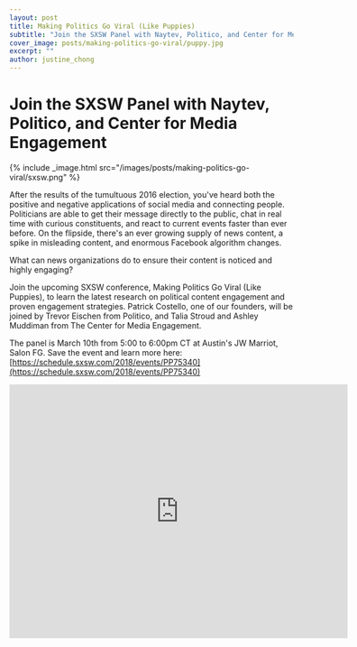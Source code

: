 ```yaml
---
layout: post
title: Making Politics Go Viral (Like Puppies)
subtitle: "Join the SXSW Panel with Naytev, Politico, and Center for Media Engagement"
cover_image: posts/making-politics-go-viral/puppy.jpg
excerpt: ""
author: justine_chong
---
```

# Join the SXSW Panel with Naytev, Politico, and Center for Media Engagement

{% include _image.html src="/images/posts/making-politics-go-viral/sxsw.png" %}

After the results of the tumultuous 2016 election, you've heard both the positive and negative applications of social media and connecting people. Politicians are able to get their message directly to the public, chat in real time with curious constituents, and react to current events faster than ever before. On the flipside, there's an ever growing supply of news content, a spike in misleading content, and enormous Facebook algorithm changes. 

What can news organizations do to ensure their content is noticed and highly engaging? 

Join the upcoming SXSW conference, Making Politics Go Viral (Like Puppies), to learn the latest research on political content engagement and proven engagement strategies. Patrick Costello, one of our founders, will be joined by Trevor Eischen from Politico, and Talia Stroud and Ashley Muddiman from The Center for Media Engagement.

The panel is March 10th from 5:00 to 6:00pm CT at Austin's JW Marriot, Salon FG. Save the event and learn more here: [https://schedule.sxsw.com/2018/events/PP75340](https://schedule.sxsw.com/2018/events/PP75340)

<iframe src="https://www.google.com/maps/embed?pb=!1m18!1m12!1m3!1d3446.0376310724196!2d-97.7456586848797!3d30.264508981802766!2m3!1f0!2f0!3f0!3m2!1i1024!2i768!4f13.1!3m3!1m2!1s0x8644b507d6081abf%3A0xa19d489a128bb96d!2sJW+Marriott+Austin!5e0!3m2!1sen!2sus!4v1517439550439" width="600" height="450" frameborder="0" style="border:0" allowfullscreen></iframe>